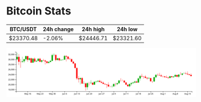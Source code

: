 # Bitcoin Stats

BTC/USDT|24h change|24h high|24h low|
|---|---|---|---|
|$23370.48|-2.06%|$24446.71|$23321.60|

<img src="./chart.svg">
